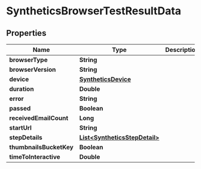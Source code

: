

# SyntheticsBrowserTestResultData

## Properties

Name | Type | Description | Notes
------------ | ------------- | ------------- | -------------
**browserType** | **String** |  |  [optional]
**browserVersion** | **String** |  |  [optional]
**device** | [**SyntheticsDevice**](SyntheticsDevice.md) |  |  [optional]
**duration** | **Double** |  |  [optional]
**error** | **String** |  |  [optional]
**passed** | **Boolean** |  |  [optional]
**receivedEmailCount** | **Long** |  |  [optional]
**startUrl** | **String** |  |  [optional]
**stepDetails** | [**List&lt;SyntheticsStepDetail&gt;**](SyntheticsStepDetail.md) |  |  [optional]
**thumbnailsBucketKey** | **Boolean** |  |  [optional]
**timeToInteractive** | **Double** |  |  [optional]



